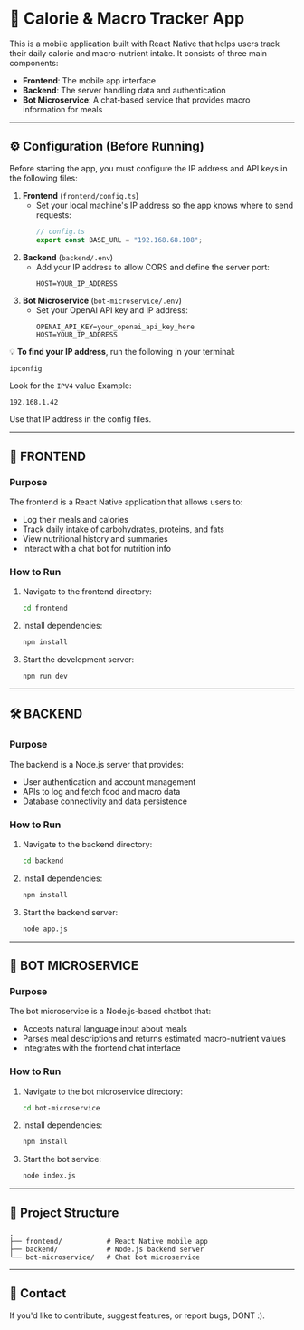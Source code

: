 # 🥗 Calorie & Macro Tracker App

This is a mobile application built with React Native that helps users track their daily calorie and macro-nutrient intake. It consists of three main components:

- **Frontend**: The mobile app interface  
- **Backend**: The server handling data and authentication  
- **Bot Microservice**: A chat-based service that provides macro information for meals  

---

## ⚙️ Configuration (Before Running)

Before starting the app, you must configure the IP address and API keys in the following files:

1. **Frontend** (`frontend/config.ts`)  
   - Set your local machine's IP address so the app knows where to send requests:
     ```ts
     // config.ts
     export const BASE_URL = "192.168.68.108";
     ```
2. **Backend** (`backend/.env`)  
   - Add your IP address to allow CORS and define the server port:
     ```
     HOST=YOUR_IP_ADDRESS
     ```
3. **Bot Microservice** (`bot-microservice/.env`)  
   - Set your OpenAI API key and IP address:
     ```
     OPENAI_API_KEY=your_openai_api_key_here
     HOST=YOUR_IP_ADDRESS
     ```

💡 **To find your IP address**, run the following in your terminal:
```bash
ipconfig
```
Look for the `IPV4` value Example:
```
192.168.1.42
```
Use that IP address in the config files.

---

## 📱 FRONTEND

### Purpose

The frontend is a React Native application that allows users to:

- Log their meals and calories  
- Track daily intake of carbohydrates, proteins, and fats  
- View nutritional history and summaries  
- Interact with a chat bot for nutrition info  

### How to Run

1. Navigate to the frontend directory:
   ```bash
   cd frontend
   ```

2. Install dependencies:
   ```bash
   npm install
   ```

3. Start the development server:
   ```bash
   npm run dev
   ```

---

## 🛠 BACKEND

### Purpose

The backend is a Node.js server that provides:

- User authentication and account management  
- APIs to log and fetch food and macro data  
- Database connectivity and data persistence  

### How to Run

1. Navigate to the backend directory:
   ```bash
   cd backend
   ```

2. Install dependencies:
   ```bash
   npm install
   ```

3. Start the backend server:
   ```bash
   node app.js
   ```

---

## 🤖 BOT MICROSERVICE

### Purpose

The bot microservice is a Node.js-based chatbot that:

- Accepts natural language input about meals  
- Parses meal descriptions and returns estimated macro-nutrient values  
- Integrates with the frontend chat interface  

### How to Run

1. Navigate to the bot microservice directory:
   ```bash
   cd bot-microservice
   ```

2. Install dependencies:
   ```bash
   npm install
   ```

3. Start the bot service:
   ```bash
   node index.js
   ```

---

## 📂 Project Structure

```
.
├── frontend/           # React Native mobile app  
├── backend/            # Node.js backend server  
└── bot-microservice/   # Chat bot microservice  
```

---  


## 📧 Contact

If you'd like to contribute, suggest features, or report bugs, DONT :).
